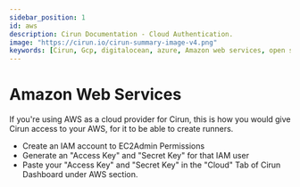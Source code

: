```yaml
---
sidebar_position: 1
id: aws
description: Cirun Documentation - Cloud Authentication.
image: "https://cirun.io/cirun-summary-image-v4.png"
keywords: [Cirun, Gcp, digitalocean, azure, Amazon web services, open stack, Authentication, Oracle]
---
```


# Amazon Web Services

If you're using AWS as a cloud provider for Cirun, this is how you would give
Cirun access to your AWS, for it to be able to create runners.

- Create an IAM account to EC2Admin Permissions
- Generate an "Access Key" and "Secret Key" for that IAM user
- Paste your "Access Key" and "Secret Key" in the "Cloud" Tab of Cirun Dashboard under AWS section.
